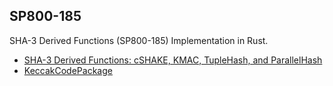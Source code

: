 SP800-185
---------

 SHA-3 Derived Functions (SP800-185) Implementation in Rust.

* [SHA-3 Derived Functions: cSHAKE, KMAC, TupleHash, and ParallelHash](nvlpubs.nist.gov/nistpubs/SpecialPublications/NIST.SP.800-185.pdf)
* [KeccakCodePackage](https://github.com/gvanas/KeccakCodePackage)
